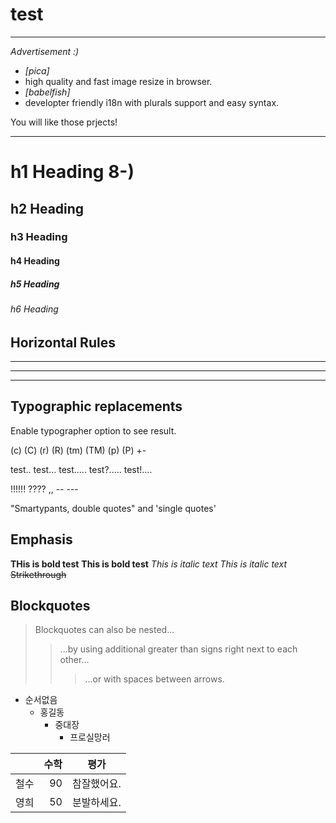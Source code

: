 # test
---
_Advertisement :)_

- _[pica]_
- high quality and fast image resize in browser. 
- _[babelfish]_
- developter friendly i18n with plurals support and easy syntax.

You will like those prjects!

---

# h1 Heading 8-)
## h2 Heading
### h3 Heading
#### h4 Heading 
##### h5 Heading
###### h6 Heading


## Horizontal Rules

___
---
***


## Typographic replacements
 Enable typographer option to see result. 
 
 (c) (C) (r) (R) (tm) (TM) (p) (P) +-
 
 test.. test... test..... test?..... test!....
 
 !!!!!! ???? ,, -- ---
 
 "Smartypants, double quotes" and 'single quotes'
 
 ## Emphasis
 
 **THis is bold test**
__This is bold test__
 *This is italic text*
 _This is italic text_
 ~~Strikethrough~~
 
 ## Blockquotes
 
 > Blockquotes can also be nested...
 >> ...by using additional greater than signs right next to each other...
 >>> ...or with spaces between arrows. 
 
 
 + 순서없음
     - 홍길동
         * 중대장
             + 프로실망러
            

|              |수학         |평가      |
|:--- | ---: | :---: |
|철수   | 90   | 참잘했어요. |
|영희   | 50   | 분발하세요. |
            
             
             

